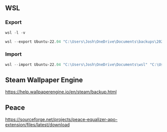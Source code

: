 
## WSL

### Export

``` PowerShell
wsl -l -v
```

``` PowerShell
wsl --export Ubuntu-22.04 "C:\Users\Josh\OneDrive\Documents\backups\2025 PC\Ubuntu-22.04.tar"
```

### Import

``` PowerShell
wsl --import Ubuntu-22.04 "C:\Users\Josh\OneDrive\Documents\wsl" "C:\Users\Josh\OneDrive\Documents\backups\2025 PC\Ubuntu-22.04.tar"
```


## Steam Wallpaper Engine

https://help.wallpaperengine.io/en/steam/backup.html

## Peace

https://sourceforge.net/projects/peace-equalizer-apo-extension/files/latest/download